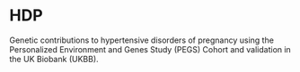 # HDP
Genetic contributions to hypertensive disorders of pregnancy using the Personalized Environment and Genes Study (PEGS) Cohort and validation in the UK Biobank (UKBB). 

